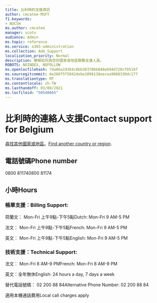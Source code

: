 ```yaml
---
title: 比利時的支援資訊
author: cmcatee-MSFT
f1.keywords:
- NOCSH
ms.author: cmcatee
manager: scotv
audience: Admin
ms.topic: reference
ms.service: o365-administration
ms.collection: Adm_Support
localization_priority: Normal
description: 瞭解如何為您的國家或地區聯繫支援人員。
ROBOTS: NOINDEX, NOFOLLOW
ms.openlocfilehash: 7da86a19364c8bb303706b048e694d720cf0518f
ms.sourcegitcommit: 6e260f5f5842debe1098138eecea9068330dc17f
ms.translationtype: MT
ms.contentlocale: zh-TW
ms.lasthandoff: 03/08/2021
ms.locfileid: "50548665"
---
```

# <a name="contact-support-for-belgium"></a><span data-ttu-id="3465c-103">比利時的連絡人支援</span><span class="sxs-lookup"><span data-stu-id="3465c-103">Contact support for Belgium</span></span>

<span data-ttu-id="3465c-104">[尋找其他國家或地區](../contact-support-for-business-products.md)。</span><span class="sxs-lookup"><span data-stu-id="3465c-104">[Find another country or region](../contact-support-for-business-products.md).</span></span>

## <a name="phone-number"></a><span data-ttu-id="3465c-105">電話號碼</span><span class="sxs-lookup"><span data-stu-id="3465c-105">Phone number</span></span>
<span data-ttu-id="3465c-106">0800 81174</span><span class="sxs-lookup"><span data-stu-id="3465c-106">0800 81174</span></span>

## <a name="hours"></a><span data-ttu-id="3465c-107">小時</span><span class="sxs-lookup"><span data-stu-id="3465c-107">Hours</span></span>
### <a name="billing-support"></a><span data-ttu-id="3465c-108">帳單支援︰</span><span class="sxs-lookup"><span data-stu-id="3465c-108">Billing Support:</span></span>

<span data-ttu-id="3465c-109">荷蘭文： Mon-Fri 上午9點-下午5點</span><span class="sxs-lookup"><span data-stu-id="3465c-109">Dutch: Mon-Fri 9 AM-5 PM</span></span>

<span data-ttu-id="3465c-110">法文： Mon-Fri 上午9點-下午5點</span><span class="sxs-lookup"><span data-stu-id="3465c-110">French: Mon-Fri 9 AM-5 PM</span></span>

<span data-ttu-id="3465c-111">英文： Mon-Fri 上午9點-下午5點</span><span class="sxs-lookup"><span data-stu-id="3465c-111">English: Mon-Fri 9 AM-5 PM</span></span>

### <a name="technical-support"></a><span data-ttu-id="3465c-112">技術支援：</span><span class="sxs-lookup"><span data-stu-id="3465c-112">Technical Support:</span></span>

<span data-ttu-id="3465c-113">法文： Mon-Fri 8 AM-9 PM</span><span class="sxs-lookup"><span data-stu-id="3465c-113">French: Mon-Fri 8 AM-9 PM</span></span>

<span data-ttu-id="3465c-114">英文：全年無休</span><span class="sxs-lookup"><span data-stu-id="3465c-114">English: 24 hours a day, 7 days a week</span></span>

<span data-ttu-id="3465c-115">替代電話號碼： 02 200 88 84</span><span class="sxs-lookup"><span data-stu-id="3465c-115">Alternative Phone Number: 02 200 88 84</span></span>

<span data-ttu-id="3465c-116">適用本機通話費用</span><span class="sxs-lookup"><span data-stu-id="3465c-116">Local call charges apply</span></span>
